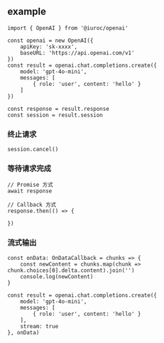 ## example

```extendtypescript
import { OpenAI } from '@iuroc/openai'

const openai = new OpenAI({
    apiKey: 'sk-xxxx',
    baseURL: 'https://api.openai.com/v1'
})
const result = openai.chat.completions.create({
    model: 'gpt-4o-mini',
    messages: [
        { role: 'user', content: 'hello' }
    ]
})

const response = result.response
const session = result.session
```

### 终止请求

```extendtypescript
session.cancel()
```

### 等待请求完成

```extendtypescript
// Promise 方式
await response

// Callback 方式
response.then(() => {

})
```

### 流式输出

```extendtypescript
const onData: OnDataCallback = chunks => {
    const newContent = chunks.map(chunk => chunk.choices[0].delta.content).join('')
    console.log(newContent)
}

const result = openai.chat.completions.create({
    model: 'gpt-4o-mini',
    messages: [
        { role: 'user', content: 'hello' }
    ],
    stream: true
}, onData)
```